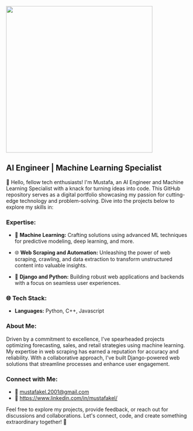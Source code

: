<img src="https://cdn.dribbble.com/users/1708816/screenshots/15637256/media/f9826f0af8a49462f048262a8502035b.gif" height="400px">

## AI Engineer | Machine Learning Specialist

🚀 Hello, fellow tech enthusiasts! I'm Mustafa, an AI Engineer and Machine Learning Specialist with a knack for turning ideas into code. This GitHub repository serves as a digital portfolio showcasing my passion for cutting-edge technology and problem-solving. Dive into the projects below to explore my skills in:

### Expertise:

- 🤖 **Machine Learning:** Crafting solutions using advanced ML techniques for predictive modeling, deep learning, and more.

- 🌐 **Web Scraping and Automation:** Unleashing the power of web scraping, crawling, and data extraction to transform unstructured content into valuable insights.

- 🌟 **Django and Python:** Building robust web applications and backends with a focus on seamless user experiences.

### 🌐 Tech Stack:

- **Languages:** Python, C++, Javascript

### About Me:

Driven by a commitment to excellence, I've spearheaded projects optimizing forecasting, sales, and retail strategies using machine learning. My expertise in web scraping has earned a reputation for accuracy and reliability. With a collaborative approach, I've built Django-powered web solutions that streamline processes and enhance user engagement.

### Connect with Me:

- 📧 mustafakel.2001@gmail.com
- 📱 https://www.linkedin.com/in/mustafakel/

Feel free to explore my projects, provide feedback, or reach out for discussions and collaborations. Let's connect, code, and create something extraordinary together! 🚀
